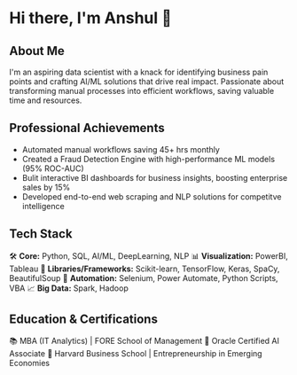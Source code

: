 # Hi there, I'm Anshul 👋

## About Me
I'm an aspiring data scientist with a knack for identifying business pain points and crafting AI/ML solutions that drive real impact. 
Passionate about transforming manual processes into efficient workflows, saving valuable time and resources.

## Professional Achievements
- Automated manual workflows saving 45+ hrs monthly
- Created a Fraud Detection Engine with high-performance ML models (95% ROC-AUC)
- Bulit interactive BI dashboards for business insights, boosting enterprise sales by 15%
- Developed end-to-end web scraping and NLP solutions for competitve intelligence

## Tech Stack
🛠️ **Core:** Python, SQL, AI/ML, DeepLearning, NLP
📊 **Visualization:** PowerBI, Tableau
🤖 **Libraries/Frameworks:** Scikit-learn, TensorFlow, Keras, SpaCy, BeautifulSoup
🔄 **Automation:** Selenium, Power Automate, Python Scripts, VBA
📈 **Big Data:** Spark, Hadoop

## Education & Certifications
📚 MBA (IT Analytics) | FORE School of Management
🏅 Oracle Certified AI Associate
📜 Harvard Business School | Entrepreneurship in Emerging Economies




